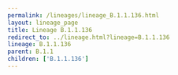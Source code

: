 ```yaml
---
permalink: /lineages/lineage_B.1.1.136.html
layout: lineage_page
title: Lineage B.1.1.136
redirect_to: ../lineage.html?lineage=B.1.1.136
lineage: B.1.1.136
parent: B.1.1
children: ['B.1.1.136']
---
```

